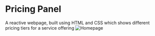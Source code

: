 # Pricing Panel

A reactive webpage, built using HTML and CSS which shows different pricing tiers for a service offering
![Homepage](https://user-images.githubusercontent.com/71378339/187252442-02da9aca-cbc1-46e3-a603-99bb3fc4876e.png)
